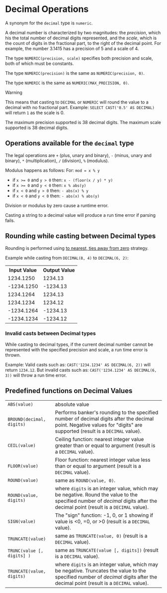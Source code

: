 # Decimal Operations

A synonym for the ``decimal`` type is ``numeric``.

A decimal number is characterized by two magnitudes: the *precision*,
which his the total number of decimal digits represented, and the
*scale*, which is the count of digits in the fractional part, to the
right of the decimal point.  For example, the number 3.1415 has a
precision of 5 and a scale of 4.

The type ``NUMERIC(precision, scale)`` specifies both precision and
scale, both of which must be constants.

The type ``NUMERIC(precision)`` is the same as ``NUMERIC(precision, 0)``.

The type ``NUMERIC`` is the same as ``NUMERIC(MAX_PRECISION, 0)``.

> [!WARNING]
> This means that casting to ``DECIMAL`` or ``NUMERIC`` will round the value to a decimal with no fractional part.
> Example: ``SELECT CAST('0.5' AS DECIMAL)`` will return ``1`` as the scale is 0.

The maximum precision supported is 38 decimal digits.  The maximum
scale supported is 38 decimal digits.

## Operations available for the ``decimal`` type

The legal operations are ``+`` (plus, unary and binary), ``-`` (minus,
unary and binary), ``*`` (multiplication), ``/`` (division), ``%``
(modulus).

Modulus happens as follows:
For: ``mod = x % y``
- if ``x >= 0`` and ``y > 0`` then: ``x - (floor(x / y) * y)``
- if ``x >= 0`` and ``y < 0`` then: ``x % abs(y)``
- if ``x < 0`` and ``y > 0`` then: ``- abs(x) % y``
- if ``x < 0`` and ``y < 0`` then: ``- abs(x) % abs(y)``

Division or modulus by zero cause a runtime error.

Casting a string to a decimal value will produce a run time error if
parsing fails.

## Rounding while casting between Decimal types

Rounding is performed using [to nearest, ties away from zero](https://en.wikipedia.org/wiki/Rounding#Rounding_half_away_from_zero) strategy.

Example while casting from ``DECIMAL(8, 4)`` to ``DECIMAL(6, 2)``:

<table>
    <tr>
        <th>Input Value</th>
        <th>Output Value</th>
    </tr>
    <tr>
        <td>1234.1250</td>
        <td>1234.13</td>
    </tr>
    <tr>
        <td> -1234.1250</td>
        <td> -1234.13</td>
    </tr>
    <tr>
        <td>1234.1264</td>
        <td>1234.13</td>
    </tr>
    <tr>
        <td>1234.1234</td>
        <td>1234.12</td>
    </tr>
    <tr>
        <td> -1234.1264</td>
        <td> -1234.13</td>
    </tr>
    <tr>
        <td> -1234.1234</td>
        <td> -1234.12</td>
    </tr>
</table>

### Invalid casts between Decimal types

While casting to decimal types, if the current decimal number cannot be represented
with the specified precision and scale, a run time error is thrown.

Example:
Valid casts such as: ``CAST('1234.1234' AS DECIMAL(6, 2))`` will return ``1234.12``.
But invalid casts such as: ``CAST('1234.1234' AS DECIMAL(6, 3))`` will throw a run time error.

## Predefined functions on Decimal Values

<table>
  <tr>
    <td><a id="abs"></a><code>ABS(value)</code></td>
    <td>absolute value</td>
  </tr>
  <tr>
    <td><a id="bround"></a><code>BROUND(decimal, digits)</code></td>
    <td>Performs banker's rounding to the specified number of decimal digits after the decimal point.
        Negative values for "digits" are supported (result is a <code>DECIMAL</code> value).</td>
  </tr>
  <tr>
    <td><a id="ceil"></a><code>CEIL(value)</code></td>
    <td>Ceiling function: nearest integer value greater than or equal to argument (result is a <code>DECIMAL</code> value).</td>
  </tr>
  <tr>
    <td><a id="floor"></a><code>FLOOR(value)</code></td>
    <td>Floor function: nearest integer value less than or equal to argument (result is a <code>DECIMAL</code> value).</td>
  </tr>
  <tr>
    <td><a id="round"></a><code>ROUND(value)</code></td>
    <td>same as <code>ROUND(value, 0)</code>.</td>
  </tr>
  <tr>
    <td><a id="round2"></a><code>ROUND(value, digits)</code></td>
    <td>where <code>digits</code> is an integer value, which may be negative. Round the value to the specified number of <em>decimal</em> digits after the decimal point (result is a <code>DECIMAL</code> value).</td>
  </tr>
  <tr>
    <td><a id="sign"></a><code>SIGN(value)</code></td>
    <td>The "sign" function: -1, 0, or 1 showing if value is &lt;0, =0, or &gt;0 (result is a <code>DECIMAL</code> value).</td>
  </tr>
  <tr>
    <td><a id="truncate"></a><code>TRUNCATE(value)</code></td>
    <td>same as <code>TRUNCATE(value, 0)</code> (result is a <code>DECIMAL</code> value).</td>
  </tr>
  <tr>
    <td><a id="trunc"></a><code>TRUNC(value [, digits] )</code></td>
    <td>same as <code>TRUNCATE(value [, digits])</code> (result is a <code>DECIMAL</code> value).</td>
  </tr>
  <tr>
    <td><a id="truncate2"></a><code>TRUNCATE(value, digits)</code></td>
    <td>where <code>digits</code> is an integer value, which may be negative. Truncates the value to the specified number of <em>decimal</em> digits after the decimal point (result is a <code>DECIMAL</code> value).</td>
  </tr>
</table>


